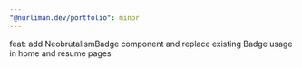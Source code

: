 ```yaml
---
"@nurliman.dev/portfolio": minor
---
```


feat: add NeobrutalismBadge component and replace existing Badge usage in home and resume pages
